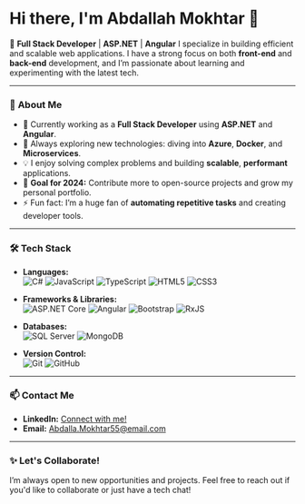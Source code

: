 # Hi there, I'm Abdallah Mokhtar 👋

🚀 **Full Stack Developer** | **ASP.NET** | **Angular** 
I specialize in building efficient and scalable web applications. I have a strong focus on both **front-end** and **back-end** development, and I’m passionate about learning and experimenting with the latest tech.

---

### 🌟 **About Me**

- 🔭 Currently working as a **Full Stack Developer** using **ASP.NET** and **Angular**.
- 🌱 Always exploring new technologies: diving into **Azure**, **Docker**, and **Microservices**.
- 💡 I enjoy solving complex problems and building **scalable**, **performant** applications.
- 🎯 **Goal for 2024:** Contribute more to open-source projects and grow my personal portfolio.
- ⚡ Fun fact: I’m a huge fan of **automating repetitive tasks** and creating developer tools.

---

### 🛠️ **Tech Stack**

- **Languages:**  
  ![C#](https://img.shields.io/badge/-C%23-239120?style=flat-square&logo=c-sharp&logoColor=white) 
  ![JavaScript](https://img.shields.io/badge/-JavaScript-F7DF1E?style=flat-square&logo=javascript&logoColor=black)
  ![TypeScript](https://img.shields.io/badge/-TypeScript-007ACC?style=flat-square&logo=typescript&logoColor=white)
  ![HTML5](https://img.shields.io/badge/-HTML5-E34F26?style=flat-square&logo=html5&logoColor=white)
  ![CSS3](https://img.shields.io/badge/-CSS3-1572B6?style=flat-square&logo=css3)

- **Frameworks & Libraries:**  
  ![ASP.NET Core](https://img.shields.io/badge/-ASP.NET_Core-5C2D91?style=flat-square&logo=dotnet&logoColor=white)
  ![Angular](https://img.shields.io/badge/-Angular-DD0031?style=flat-square&logo=angular&logoColor=white)
  ![Bootstrap](https://img.shields.io/badge/-Bootstrap-563D7C?style=flat-square&logo=bootstrap&logoColor=white)
  ![RxJS](https://img.shields.io/badge/-RxJS-B7178C?style=flat-square&logo=reactivex&logoColor=white)

- **Databases:**  
  ![SQL Server](https://img.shields.io/badge/-SQL_Server-CC2927?style=flat-square&logo=microsoft-sql-server&logoColor=white) 
  ![MongoDB](https://img.shields.io/badge/-MongoDB-47A248?style=flat-square&logo=mongodb&logoColor=white)


- **Version Control:**  
  ![Git](https://img.shields.io/badge/-Git-F05032?style=flat-square&logo=git&logoColor=white)
  ![GitHub](https://img.shields.io/badge/-GitHub-181717?style=flat-square&logo=github)


---

### 📫 **Contact Me**

- **LinkedIn:** [Connect with me!](https://www.linkedin.com/in/abdallah-mokhtar-373a69104/)
- **Email:** Abdalla.Mokhtar55@email.com



---

### ✨ **Let's Collaborate!**

I’m always open to new opportunities and projects. Feel free to reach out if you'd like to collaborate or just have a tech chat!

